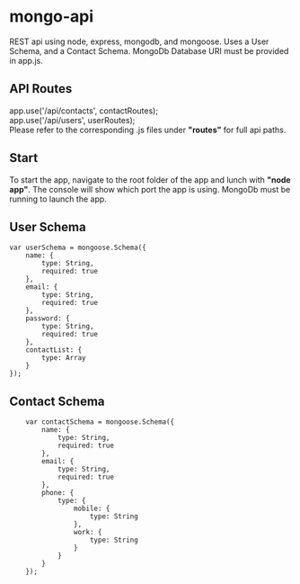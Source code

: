 # mongo-api
REST api using node, express, mongodb, and mongoose. Uses a User Schema, and a Contact Schema. MongoDb Database URI must be provided in app.js. 

## API Routes
app.use('/api/contacts', contactRoutes); <br>
app.use('/api/users', userRoutes); <br> 
Please refer to the corresponding .js files under <b>"routes"</b> for full api paths. 

## Start
To start the app, navigate to the root folder of the app and lunch with <b>"node app"</b>. The console will show which port the app is using. MongoDb must be running to launch the app. 

## User Schema

	var userSchema = mongoose.Schema({
		name: {
			type: String,
			required: true
		},
		email: {
			type: String,
			required: true
		},
		password: {
			type: String,
			required: true
		},
		contactList: {
			type: Array
		}
	});

## Contact Schema
		var contactSchema = mongoose.Schema({
			name: {
				type: String,
				required: true
			},
			email: {
				type: String,
				required: true
			},
			phone: {
				type: {
					mobile: {
						type: String
					},
					work: {
						type: String
					}
				}
			}
		});
